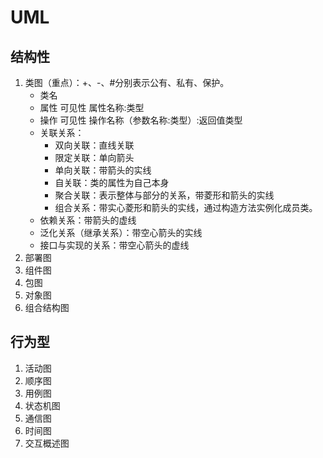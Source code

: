 # UML

## 结构性

1. 类图（重点）：+、-、#分别表示公有、私有、保护。
    - 类名
    - 属性 可见性 属性名称:类型
    - 操作 可见性 操作名称（参数名称:类型）:返回值类型
    - 关联关系：
      - 双向关联：直线关联
      - 限定关联：单向箭头
      - 单向关联：带箭头的实线
      - 自关联：类的属性为自己本身
      - 聚合关联：表示整体与部分的关系，带菱形和箭头的实线
      - 组合关系：带实心菱形和箭头的实线，通过构造方法实例化成员类。
    - 依赖关系：带箭头的虚线
    - 泛化关系（继承关系）：带空心箭头的实线
    - 接口与实现的关系：带空心箭头的虚线
2. 部署图
3. 组件图
4. 包图
5. 对象图
6. 组合结构图

## 行为型

1. 活动图
2. 顺序图
3. 用例图
4. 状态机图
5. 通信图
6. 时间图
7. 交互概述图
